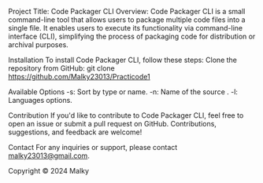 
Project Title: Code Packager CLI
Overview:
Code Packager CLI is a small command-line tool that allows users to package multiple code files into a single file. It enables users to execute its functionality via command-line interface (CLI), 
simplifying the process of packaging code for distribution or archival purposes.

Installation
To install Code Packager CLI, follow these steps:
Clone the repository from GitHub: git clone https://github.com/Malky23013/Practicode1

Available Options
-s: Sort by type or name.
-n: Name of the source .
-l: Languages options.

Contribution
If you'd like to contribute to Code Packager CLI, feel free to open an issue or submit a pull request on GitHub. Contributions, suggestions, and feedback are welcome!

Contact
For any inquiries or support, please contact malky23013@gmail.com.

Copyright © 2024 Malky
